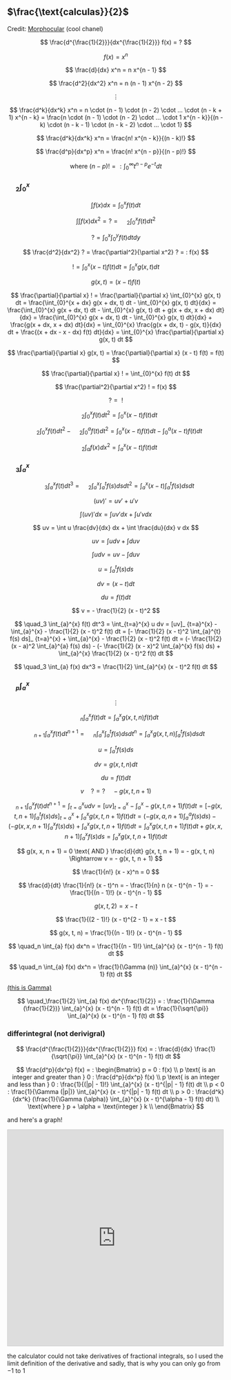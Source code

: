 ## $\frac{\text{calculas}}{2}$

Credit: [Morphocular](https://www.youtube.com/watch?v=2dwQUUDt5Is) (cool chanel)

$$ \frac{d^{\frac{1}{2}}}{dx^{\frac{1}{2}}} f(x) = ? $$

$$ f(x) = x^n $$

$$ \frac{d}{dx} x^n = n x^{n - 1} $$

$$ \frac{d^2}{dx^2} x^n = n (n - 1) x^{n - 2} $$

$$ \vdots $$

$$ \frac{d^k}{dx^k} x^n = n \cdot (n - 1) \cdot (n - 2) \cdot ... \cdot (n - k + 1) x^{n - k} = \frac{n \cdot (n - 1) \cdot (n - 2) \cdot ... \cdot 1 x^{n - k}}{(n - k) \cdot (n - k - 1) \cdot (n - k - 2) \cdot ... \cdot 1} $$

$$ \frac{d^k}{dx^k} x^n = \frac{n! x^{n - k}}{(n - k)!} $$

$$ \frac{d^p}{dx^p} x^n = \frac{n! x^{n - p}}{(n - p)!} $$

$$ \text{where } (n - p)! = : \int_{0}^{\infty} t^{n - p} e^{-t} dt $$

### $\quad_2 \int_{0}^{x}$

$$ \int f(x) dx = \int_{0}^{x} f(t) dt $$

$$ \int \int f(x) dx^2 = ? = \quad_2 \int_{0}^{x} f(t) dt^2 $$

$$ ? = \int_{0}^{x} \int_{0}^{y} f(t) dt dy $$

$$ \frac{d^2}{dx^2} ? = \frac{\partial^2}{\partial x^2} ? = : f(x) $$

$$ ! = \int_{0}^{x} (x - t) f(t) dt = \int_{0}^{x} g(x, t) dt $$

$$ g(x, t) = (x - t) f(t) $$

$$ \frac{\partial}{\partial x} ! = \frac{\partial}{\partial x} \int_{0}^{x} g(x, t) dt = \frac{\int_{0}^{x + dx} g(x + dx, t) dt - \int_{0}^{x} g(x, t) dt}{dx} = \frac{\int_{0}^{x} g(x + dx, t) dt - \int_{0}^{x} g(x, t) dt + g(x + dx, x + dx) dt}{dx} = \frac{\int_{0}^{x} g(x + dx, t) dt - \int_{0}^{x} g(x, t) dt}{dx} + \frac{g(x + dx, x + dx) dt}{dx} = \int_{0}^{x} \frac{g(x + dx, t) - g(x, t)}{dx} dt + \frac{(x + dx - x - dx) f(t) dt}{dx} = \int_{0}^{x} \frac{\partial}{\partial x} g(x, t) dt $$

$$ \frac{\partial}{\partial x} g(x, t) = \frac{\partial}{\partial x} (x - t) f(t) = f(t) $$

$$ \frac{\partial}{\partial x} ! = \int_{0}^{x} f(t) dt $$

$$ \frac{\partial^2}{\partial x^2} ! = f(x) $$

$$ ? = \text{ } !  $$

$$ \quad_2 \int_{0}^{x} f(t) dt^2 = \int_{0}^{x} (x - t) f(t) dt $$

$$ \quad_2 \int_{0}^{x} f(t) dt^2 - \quad_2 \int_{0}^{a} f(t) dt^2 = \int_{0}^{x} (x - t) f(t) dt - \int_{0}^{a} (x - t) f(t) dt $$

$$ \quad_2 \int_{a} f(x) dx^2 = \int_{a}^{x} (x - t) f(t) dt $$

### $\quad_3 \int_{a}^{x}$

$$ \quad_3 \int_{a}^{x} f(t) dt^3 = \quad_2 \int_{a}^{x} \int_{a}^{t} f(s) ds dt^2 = \int_{a}^{x} (x - t) \int_{a}^{t} f(s) ds dt $$

$$ (uv) \prime = u v \prime + u \prime v $$

$$ \int (uv) \prime dx = \int u v \prime dx + \int u \prime v dx $$

$$ uv = \int u \frac{dv}{dx} dx + \int \frac{du}{dx} v dx $$

$$ uv = \int u dv + \int du v $$

$$ \int u dv = uv - \int du v $$

$$ u = \int_{a}^{t} f(s) ds $$

$$ dv = (x - t) dt $$

$$ du = f(t) dt $$

$$ v = - \frac{1}{2} (x - t)^2 $$

$$ \quad_3 \int_{a}^{x} f(t) dt^3 = \int_{t=a}^{x} u dv = [uv]_ {t=a}^{x} - \int_{a}^{x} - \frac{1}{2} (x - t)^2 f(t) dt = [- \frac{1}{2} (x - t)^2 \int_{a}^{t} f(s) ds]_ {t=a}^{x} + \int_{a}^{x} - \frac{1}{2} (x - t)^2 f(t) dt = (- \frac{1}{2} (x - a)^2 \int_{a}^{a} f(s) ds) - (- \frac{1}{2} (x - x)^2 \int_{a}^{x} f(s) ds) + \int_{a}^{x} \frac{1}{2} (x - t)^2 f(t) dt $$

$$ \quad_3 \int_{a} f(x) dx^3 = \frac{1}{2} \int_{a}^{x} (x - t)^2 f(t) dt $$

### $\quad_p \int_{a}^{x}$

$$ \vdots $$

$$ \quad_n \int_{a}^{x} f(t) dt = \int_{a}^{x} g(x, t, n) f(t) dt $$

$$ \quad_{n + 1} \int_{a}^{x} f(t) dt^{n + 1} = \quad_n \int_{a}^{x} \int_{a}^{t} f(s) ds dt^n = \int_{a}^{x} g(x, t, n) \int_{a}^{t} f(s) ds dt $$

$$ u = \int_{a}^{t} f(s) ds $$

$$ dv = g(x, t, n) dt $$

$$ du = f(t) dt $$

$$ v \quad ? = ? \quad - g(x, t, n + 1) $$

$$ \quad_{n + 1} \int_{a}^{x} f(t) dt^{n + 1} = \int_{t=a}^{x} u dv = [uv]_ {t=a}^{x} - \int_{a}^{x} - g(x, t, n + 1) f(t) dt = [- g(x, t, n + 1) \int_{a}^{t} f(s) ds]_ {t=a}^{x} + \int_{a}^{x} g(x, t, n + 1) f(t) dt = (- g(x, a, n + 1) \int_{a}^{a} f(s) ds) - (- g(x, x, n + 1) \int_{a}^{x} f(s) ds) + \int_{a}^{x} g(x, t, n + 1) f(t) dt = \int_{a}^{x} g(x, t, n + 1) f(t) dt + g(x, x, n + 1) \int_{a}^{x} f(s) ds = \int_{a}^{x} g(x, t, n + 1) f(t) dt $$

$$ g(x, x, n + 1) = 0 \text{ AND } \frac{d}{dt} g(x, t, n + 1) = - g(x, t, n) \Rightarrow v = - g(x, t, n + 1) $$

$$ \frac{1}{n!} (x - x)^n = 0 $$

$$ \frac{d}{dt} \frac{1}{n!} (x - t)^n = - \frac{1}{n} n (x - t)^{n - 1} = - \frac{1}{(n - 1)!} (x - t)^{n - 1} $$

$$ g(x, t, 2) = x - t $$

$$ \frac{1}{(2 - 1)!} (x - t)^{2 - 1} = x - t $$

$$ g(x, t, n) = \frac{1}{(n - 1)!} (x - t)^{n - 1} $$

$$ \quad_n \int_{a} f(x) dx^n = \frac{1}{(n - 1)!} \int_{a}^{x} (x - t)^{n - 1} f(t) dt $$

$$ \quad_n \int_{a} f(x) dx^n = \frac{1}{\Gamma (n)} \int_{a}^{x} (x - t)^{n - 1} f(t) dt $$

[(this is Gamma)](https://silaspe.github.io/maths/gamma.html)

$$ \quad_\frac{1}{2} \int_{a} f(x) dx^{\frac{1}{2}} = : \frac{1}{\Gamma (\frac{1}{2})} \int_{a}^{x} (x - t)^{n - 1} f(t) dt = \frac{1}{\sqrt{\pi}} \int_{a}^{x} (x - t)^{n - 1} f(t) dt $$

### differintegral (not derivigral)

$$ \frac{d^{\frac{1}{2}}}{dx^{\frac{1}{2}}} f(x) = : \frac{d}{dx} \frac{1}{\sqrt{\pi}} \int_{a}^{x} (x - t)^{n - 1} f(t) dt $$

$$ \frac{d^p}{dx^p} f(x) = : \begin{Bmatrix} p = 0 : f(x) \\
p \text{ is an integer and greater than } 0 : \frac{d^p}{dx^p} f(x) \\
p \text{ is an integer and less than } 0 : \frac{1}{(|p| - 1)!} \int_{a}^{x} (x - t)^{|p| - 1} f(t) dt \\
p < 0 : \frac{1}{\Gamma (|p|)} \int_{a}^{x} (x - t)^{|p| - 1} f(t) dt \\
p > 0 : \frac{d^k}{dx^k} (\frac{1}{\Gamma (\alpha)} \int_{a}^{x} (x - t)^{\alpha - 1} f(t) dt)  \\
\text{where } p + \alpha = \text{integer } k \\ \end{Bmatrix} $$

and here's a graph!

<iframe src="https://www.desmos.com/calculator/uypsj28ndo?embed" width="500" height="500" style="border: 1px solid #ccc" frameborder=0></iframe>

the calculator could not take derivatives of fractional integrals, so I used the limit definition of the derivative and sadly, that is why  you can only go from $-1$ to $1$
